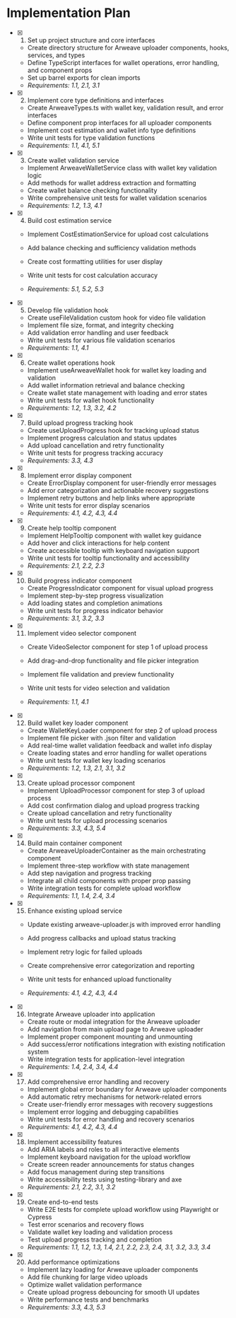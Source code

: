 # Implementation Plan

- [x] 1. Set up project structure and core interfaces

  - Create directory structure for Arweave uploader components, hooks, services, and types
  - Define TypeScript interfaces for wallet operations, error handling, and component props
  - Set up barrel exports for clean imports
  - _Requirements: 1.1, 2.1, 3.1_

- [x] 2. Implement core type definitions and interfaces

  - Create ArweaveTypes.ts with wallet key, validation result, and error interfaces
  - Define component prop interfaces for all uploader components
  - Implement cost estimation and wallet info type definitions
  - Write unit tests for type validation functions
  - _Requirements: 1.1, 4.1, 5.1_

- [x] 3. Create wallet validation service

  - Implement ArweaveWalletService class with wallet key validation logic
  - Add methods for wallet address extraction and formatting
  - Create wallet balance checking functionality
  - Write comprehensive unit tests for wallet validation scenarios
  - _Requirements: 1.2, 1.3, 4.1_

- [x] 4. Build cost estimation service

  - Implement CostEstimationService for upload cost calculations
  - Add balance checking and sufficiency validation methods
  - Create cost formatting utilities for user display
  - Write unit tests for cost calculation accuracy

  - _Requirements: 5.1, 5.2, 5.3_

- [x] 5. Develop file validation hook

  - Create useFileValidation custom hook for video file validation
  - Implement file size, format, and integrity checking
  - Add validation error handling and user feedback
  - Write unit tests for various file validation scenarios
  - _Requirements: 1.1, 4.1_

- [x] 6. Create wallet operations hook

  - Implement useArweaveWallet hook for wallet key loading and validation
  - Add wallet information retrieval and balance checking
  - Create wallet state management with loading and error states
  - Write unit tests for wallet hook functionality
  - _Requirements: 1.2, 1.3, 3.2, 4.2_

- [x] 7. Build upload progress tracking hook

  - Create useUploadProgress hook for tracking upload status
  - Implement progress calculation and status updates
  - Add upload cancellation and retry functionality
  - Write unit tests for progress tracking accuracy
  - _Requirements: 3.3, 4.3_

- [x] 8. Implement error display component

  - Create ErrorDisplay component for user-friendly error messages
  - Add error categorization and actionable recovery suggestions
  - Implement retry buttons and help links where appropriate
  - Write unit tests for error display scenarios
  - _Requirements: 4.1, 4.2, 4.3, 4.4_

- [x] 9. Create help tooltip component

  - Implement HelpTooltip component with wallet key guidance
  - Add hover and click interactions for help content
  - Create accessible tooltip with keyboard navigation support
  - Write unit tests for tooltip functionality and accessibility
  - _Requirements: 2.1, 2.2, 2.3_

- [x] 10. Build progress indicator component

  - Create ProgressIndicator component for visual upload progress
  - Implement step-by-step progress visualization
  - Add loading states and completion animations
  - Write unit tests for progress indicator behavior
  - _Requirements: 3.1, 3.2, 3.3_

- [x] 11. Implement video selector component

  - Create VideoSelector component for step 1 of upload process
  - Add drag-and-drop functionality and file picker integration
  - Implement file validation and preview functionality
  - Write unit tests for video selection and validation

  - _Requirements: 1.1, 4.1_

- [x] 12. Build wallet key loader component

  - Create WalletKeyLoader component for step 2 of upload process
  - Implement file picker with .json filter and validation
  - Add real-time wallet validation feedback and wallet info display
  - Create loading states and error handling for wallet operations
  - Write unit tests for wallet key loading scenarios
  - _Requirements: 1.2, 1.3, 2.1, 3.1, 3.2_

- [x] 13. Create upload processor component

  - Implement UploadProcessor component for step 3 of upload process
  - Add cost confirmation dialog and upload progress tracking
  - Create upload cancellation and retry functionality
  - Write unit tests for upload processing scenarios
  - _Requirements: 3.3, 4.3, 5.4_

- [x] 14. Build main container component

  - Create ArweaveUploaderContainer as the main orchestrating component
  - Implement three-step workflow with state management
  - Add step navigation and progress tracking
  - Integrate all child components with proper prop passing
  - Write integration tests for complete upload workflow
  - _Requirements: 1.1, 1.4, 2.4, 3.4_

- [x] 15. Enhance existing upload service

  - Update existing arweave-uploader.js with improved error handling
  - Add progress callbacks and upload status tracking
  - Implement retry logic for failed uploads
  - Create comprehensive error categorization and reporting

  - Write unit tests for enhanced upload functionality
  - _Requirements: 4.1, 4.2, 4.3, 4.4_

- [x] 16. Integrate Arweave uploader into application




  - Create route or modal integration for the Arweave uploader
  - Add navigation from main upload page to Arweave uploader
  - Implement proper component mounting and unmounting
  - Add success/error notifications integration with existing notification system
  - Write integration tests for application-level integration
  - _Requirements: 1.4, 2.4, 3.4, 4.4_

- [x] 17. Add comprehensive error handling and recovery

  - Implement global error boundary for Arweave uploader components
  - Add automatic retry mechanisms for network-related errors
  - Create user-friendly error messages with recovery suggestions
  - Implement error logging and debugging capabilities
  - Write unit tests for error handling and recovery scenarios
  - _Requirements: 4.1, 4.2, 4.3, 4.4_

- [x] 18. Implement accessibility features

  - Add ARIA labels and roles to all interactive elements
  - Implement keyboard navigation for the upload workflow
  - Create screen reader announcements for status changes
  - Add focus management during step transitions
  - Write accessibility tests using testing-library and axe
  - _Requirements: 2.1, 2.2, 3.1, 3.2_

- [x] 19. Create end-to-end tests

  - Write E2E tests for complete upload workflow using Playwright or Cypress
  - Test error scenarios and recovery flows
  - Validate wallet key loading and validation process
  - Test upload progress tracking and completion
  - _Requirements: 1.1, 1.2, 1.3, 1.4, 2.1, 2.2, 2.3, 2.4, 3.1, 3.2, 3.3, 3.4_

- [x] 20. Add performance optimizations


  - Implement lazy loading for Arweave uploader components
  - Add file chunking for large video uploads
  - Optimize wallet validation performance
  - Create upload progress debouncing for smooth UI updates
  - Write performance tests and benchmarks
  - _Requirements: 3.3, 4.3, 5.3_
